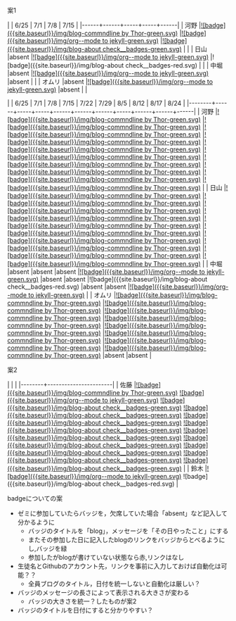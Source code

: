 案1

|      | 6/25 | 7/1 | 7/8 | 7/15 |
|------+------+-----+-----+------|
| 河野 |[![badge]({{site.baseurl}}/img/blog-commndline by Thor-green.svg)](https://gdgdhori.github.io/jekyll_blog/categories/19-06-25/about-making-commandline-by-Thor)      |[![badge]({{site.baseurl}}/img/org--mode to jekyll-green.svg)](https://gdgdhori.github.io/jekyll_blog/categories/19-07-03/install-jekyll)     |[![badge]({{site.baseurl}}/img/blog-about check__badges-green.svg)](https://gdgdhori.github.io/jekyll_blog/categories/19-07-11/about-chech_badges)     |      |
| 日山 |absent      |[![badge]({{site.baseurl}}/img/org--mode to jekyll-green.svg)](https://gdgdhori.github.io/jekyll_blog/categories/19-07-03/install-jekyll)     |![badge]({{site.baseurl}}/img/blog-about check__badges-red.svg)     |      |
| 中堀 |absent      |[![badge]({{site.baseurl}}/img/org--mode to jekyll-green.svg)](https://gdgdhori.github.io/jekyll_blog/categories/19-07-03/install-jekyll)     |absent     |      |
| オムリ |absent      |[![badge]({{site.baseurl}}/img/org--mode to jekyll-green.svg)](https://gdgdhori.github.io/jekyll_blog/categories/19-07-03/install-jekyll)     |absent     |      |




|        | 6/25 | 7/1 | 7/8 | 7/15 | 7/22 | 7/29 | 8/5 | 8/12 | 8/17 | 8/24 |
|--------+------+-----+-----+------+------+------+-----+------+------+------|
| 河野   |[![badge]({{site.baseurl}}/img/blog-commndline by Thor-green.svg)](https://gdgdhori.github.io/jekyll_blog/categories/19-06-25/about-making-commandline-by-Thor)      |[![badge]({{site.baseurl}}/img/blog-commndline by Thor-green.svg)](https://gdgdhori.github.io/jekyll_blog/categories/19-06-25/about-making-commandline-by-Thor)     |[![badge]({{site.baseurl}}/img/blog-commndline by Thor-green.svg)](https://gdgdhori.github.io/jekyll_blog/categories/19-06-25/about-making-commandline-by-Thor)     |[![badge]({{site.baseurl}}/img/blog-commndline by Thor-green.svg)](https://gdgdhori.github.io/jekyll_blog/categories/19-06-25/about-making-commandline-by-Thor)      |[![badge]({{site.baseurl}}/img/blog-commndline by Thor-green.svg)](https://gdgdhori.github.io/jekyll_blog/categories/19-06-25/about-making-commandline-by-Thor)      |[![badge]({{site.baseurl}}/img/blog-commndline by Thor-green.svg)](https://gdgdhori.github.io/jekyll_blog/categories/19-06-25/about-making-commandline-by-Thor)      |[![badge]({{site.baseurl}}/img/blog-commndline by Thor-green.svg)](https://gdgdhori.github.io/jekyll_blog/categories/19-06-25/about-making-commandline-by-Thor)     |[![badge]({{site.baseurl}}/img/blog-commndline by Thor-green.svg)](https://gdgdhori.github.io/jekyll_blog/categories/19-06-25/about-making-commandline-by-Thor)      |[![badge]({{site.baseurl}}/img/blog-commndline by Thor-green.svg)](https://gdgdhori.github.io/jekyll_blog/categories/19-06-25/about-making-commandline-by-Thor)      |[![badge]({{site.baseurl}}/img/blog-commndline by Thor-green.svg)](https://gdgdhori.github.io/jekyll_blog/categories/19-06-25/about-making-commandline-by-Thor)      |
| 日山   |[![badge]({{site.baseurl}}/img/blog-commndline by Thor-green.svg)](https://gdgdhori.github.io/jekyll_blog/categories/19-06-25/about-making-commandline-by-Thor)      |[![badge]({{site.baseurl}}/img/blog-commndline by Thor-green.svg)](https://gdgdhori.github.io/jekyll_blog/categories/19-06-25/about-making-commandline-by-Thor)     |[![badge]({{site.baseurl}}/img/blog-commndline by Thor-green.svg)](https://gdgdhori.github.io/jekyll_blog/categories/19-06-25/about-making-commandline-by-Thor)     |[![badge]({{site.baseurl}}/img/blog-commndline by Thor-green.svg)](https://gdgdhori.github.io/jekyll_blog/categories/19-06-25/about-making-commandline-by-Thor)      |[![badge]({{site.baseurl}}/img/blog-commndline by Thor-green.svg)](https://gdgdhori.github.io/jekyll_blog/categories/19-06-25/about-making-commandline-by-Thor)      |[![badge]({{site.baseurl}}/img/blog-commndline by Thor-green.svg)](https://gdgdhori.github.io/jekyll_blog/categories/19-06-25/about-making-commandline-by-Thor)      |[![badge]({{site.baseurl}}/img/blog-commndline by Thor-green.svg)](https://gdgdhori.github.io/jekyll_blog/categories/19-06-25/about-making-commandline-by-Thor)     |[![badge]({{site.baseurl}}/img/blog-commndline by Thor-green.svg)](https://gdgdhori.github.io/jekyll_blog/categories/19-06-25/about-making-commandline-by-Thor)      |[![badge]({{site.baseurl}}/img/blog-commndline by Thor-green.svg)](https://gdgdhori.github.io/jekyll_blog/categories/19-06-25/about-making-commandline-by-Thor)      |[![badge]({{site.baseurl}}/img/blog-commndline by Thor-green.svg)](https://gdgdhori.github.io/jekyll_blog/categories/19-06-25/about-making-commandline-by-Thor)      |
| 中堀   |absent      |absent     |absent     |[![badge]({{site.baseurl}}/img/org--mode to jekyll-green.svg)](https://gdgdhori.github.io/jekyll_blog/categories/19-07-03/install-jekyll)      |absent      |absent      |![badge]({{site.baseurl}}/img/blog-about check__badges-red.svg)     |absent      |absent      |[![badge]({{site.baseurl}}/img/org--mode to jekyll-green.svg)](https://gdgdhori.github.io/jekyll_blog/categories/19-07-03/install-jekyll)      |
| オムリ |[![badge]({{site.baseurl}}/img/blog-commndline by Thor-green.svg)](https://gdgdhori.github.io/jekyll_blog/categories/19-06-25/about-making-commandline-by-Thor)      |[![badge]({{site.baseurl}}/img/blog-commndline by Thor-green.svg)](https://gdgdhori.github.io/jekyll_blog/categories/19-06-25/about-making-commandline-by-Thor)     |[![badge]({{site.baseurl}}/img/blog-commndline by Thor-green.svg)](https://gdgdhori.github.io/jekyll_blog/categories/19-06-25/about-making-commandline-by-Thor)     |[![badge]({{site.baseurl}}/img/blog-commndline by Thor-green.svg)](https://gdgdhori.github.io/jekyll_blog/categories/19-06-25/about-making-commandline-by-Thor)      |[![badge]({{site.baseurl}}/img/blog-commndline by Thor-green.svg)](https://gdgdhori.github.io/jekyll_blog/categories/19-06-25/about-making-commandline-by-Thor)      |[![badge]({{site.baseurl}}/img/blog-commndline by Thor-green.svg)](https://gdgdhori.github.io/jekyll_blog/categories/19-06-25/about-making-commandline-by-Thor)      |[![badge]({{site.baseurl}}/img/blog-commndline by Thor-green.svg)](https://gdgdhori.github.io/jekyll_blog/categories/19-06-25/about-making-commandline-by-Thor)     |[![badge]({{site.baseurl}}/img/blog-commndline by Thor-green.svg)](https://gdgdhori.github.io/jekyll_blog/categories/19-06-25/about-making-commandline-by-Thor)      |absent      |absent   |

案2

|        |                       |
|--------+-----------------------|
| 佐藤 |[![badge]({{site.baseurl}}/img/blog-commndline by Thor-green.svg)](https://gdgdhori.github.io/jekyll_blog/categories/19-06-25/about-making-commandline-by-Thor)      [![badge]({{site.baseurl}}/img/org--mode to jekyll-green.svg)](https://gdgdhori.github.io/jekyll_blog/categories/19-07-03/install-jekyll)     [![badge]({{site.baseurl}}/img/blog-about check__badges-green.svg)](https://gdgdhori.github.io/jekyll_blog/categories/19-07-11/about-chech_badges) [![badge]({{site.baseurl}}/img/blog-about check__badges-green.svg)](https://gdgdhori.github.io/jekyll_blog/categories/19-07-11/about-chech_badges) [![badge]({{site.baseurl}}/img/blog-about check__badges-green.svg)](https://gdgdhori.github.io/jekyll_blog/categories/19-07-11/about-chech_badges) [![badge]({{site.baseurl}}/img/blog-about check__badges-green.svg)](https://gdgdhori.github.io/jekyll_blog/categories/19-07-11/about-chech_badges) [![badge]({{site.baseurl}}/img/blog-about check__badges-green.svg)](https://gdgdhori.github.io/jekyll_blog/categories/19-07-11/about-chech_badges) [![badge]({{site.baseurl}}/img/blog-about check__badges-green.svg)](https://gdgdhori.github.io/jekyll_blog/categories/19-07-11/about-chech_badges) [![badge]({{site.baseurl}}/img/blog-about check__badges-green.svg)](https://gdgdhori.github.io/jekyll_blog/categories/19-07-11/about-chech_badges) [![badge]({{site.baseurl}}/img/blog-about check__badges-green.svg)](https://gdgdhori.github.io/jekyll_blog/categories/19-07-11/about-chech_badges) [![badge]({{site.baseurl}}/img/blog-about check__badges-green.svg)](https://gdgdhori.github.io/jekyll_blog/categories/19-07-11/about-chech_badges)           |
| 鈴木 |[![badge]({{site.baseurl}}/img/org--mode to jekyll-green.svg)](https://gdgdhori.github.io/jekyll_blog/categories/19-07-03/install-jekyll)     ![badge]({{site.baseurl}}/img/blog-about check__badges-red.svg)           |


badgeについての案
- ゼミに参加していたらバッジを，欠席していた場合「absent」など記入して分かるように
  - バッジのタイトルを「blog」，メッセージを「その日やったこと」にする
  - またその参加した日に記入したblogのリンクをバッジからとべるようにし,バッジを緑
  - 参加したがblogが書けていない状態なら赤,リンクはなし
- 生徒名とGithubのアカウント先，リンクを事前に入力しておけば自動化は可能？？
  - 全員ブログのタイトル，日付を統一しないと自動化は厳しい？
- バッジのメッセージの長さによって表示される大きさが変わる
  - バッジの大きさを統一？したものが案2
- バッジのタイトルを日付にすると分かりやすい？